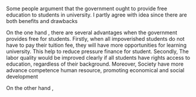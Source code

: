 Some people argument that the government ought to provide free education to students in university. I partly agree with idea since there are both benefits and drawbacks 

On the one hand , there are several advantages when the government provides free for students. Firstly, when all impoverished students do not have to pay their tuition fee, they will have more opportunities for learning university. This help to reduce pressure finance for student. Secondly, The labor quality would be improved clearly if all students have rights access to education, regardless of their background. Moreover, Society have more advance competence human resource, promoting economical and social development 

On the other hand ,
